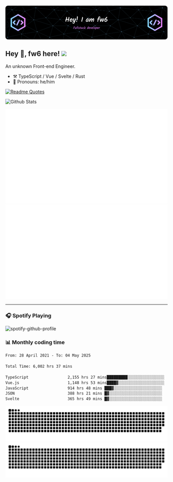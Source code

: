 ![Header](github-header-image.png)

## Hey 👋, fw6 here! <img src="https://github.githubassets.com/images/mona-whisper.gif" height="24" />


An unknown Front-end Engineer.

-   :hammer_and_pick: TypeScript / Vue / Svelte / Rust
-   :man: Pronouns: he/him


[![Readme Quotes](https://quotes-github-readme.vercel.app/api?type=horizontal&theme=algolia)](https://github.com/piyushsuthar/github-readme-quotes)



![Github Stats](https://github-readme-stats.vercel.app/api?username=fw6&bg_color=30,e96443,904e95&title_color=fff&text_color=fff)

![](https://raw.githubusercontent.com/fw6/github-stats-transparent/output/generated/overview.svg)
![](https://raw.githubusercontent.com/fw6/github-stats-transparent/output/generated/languages.svg)


---

### 🎧 Spotify Playing

<!-- ![spotify-github-profile](/img/default.svg) -->

![spotify-github-profile](https://spotify-github-profile.vercel.app/api/view.svg?uid=r6wn4hdvypv0lkzyrj0e0pjct&cover_image=true&theme=default&show_offline=true&background_color=9a10ad&interchange=true&bar_color_cover=true)



### :bar_chart: Monthly coding time 

<!--START_SECTION:waka-->

```txt
From: 28 April 2021 - To: 04 May 2025

Total Time: 6,002 hrs 37 mins

TypeScript                 2,155 hrs 27 mins█████████░░░░░░░░░░░░░░░░   35.91 %
Vue.js                     1,148 hrs 53 mins████▓░░░░░░░░░░░░░░░░░░░░   19.14 %
JavaScript                 914 hrs 48 mins ███▓░░░░░░░░░░░░░░░░░░░░░   15.24 %
JSON                       388 hrs 21 mins █▓░░░░░░░░░░░░░░░░░░░░░░░   06.47 %
Svelte                     365 hrs 49 mins █▓░░░░░░░░░░░░░░░░░░░░░░░   06.09 %
```

<!--END_SECTION:waka-->




![github contribution grid snake animation](https://raw.githubusercontent.com/platane/platane/output/github-contribution-grid-snake-dark.svg#gh-dark-mode-only)![github contribution grid snake animation](https://raw.githubusercontent.com/platane/platane/output/github-contribution-grid-snake.svg#gh-light-mode-only)
